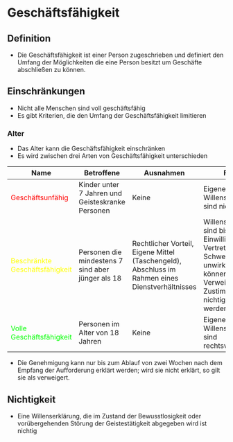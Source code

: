 # Geschäftsfähigkeit

## Definition

+ Die Geschäftsfähigkeit ist einer Person zugeschrieben und definiert den  Umfang der Möglichkeiten die eine Person besitzt um Geschäfte abschließen zu können.

## Einschränkungen

+ Nicht alle Menschen sind voll geschäftsfähig
+ Es gibt Kriterien, die den Umfang der Geschäftsfähigkeit limitieren

### Alter

+ Das Alter kann die Geschäftsfähigkeit einschränken
+ Es wird zwischen drei Arten von Geschäftsfähigkeit unterschieden

|Name|Betroffene|Ausnahmen|Folgen|
|-|-|-|-|
|<span style="color: #ff0000;">Geschäftsunfähig</span>|Kinder unter 7 Jahren und Geisteskranke Personen|Keine|Eigene Willenserklärungen sind nichtig|
|<span style="color: yellow;">Beschränkte Geschäftsfähigkeit</span>|Personen die mindestens 7 sind aber jünger als 18|Rechtlicher Vorteil, Eigene Mittel (Taschengeld), Abschluss im Rahmen eines Dienstverhältnisses|Willenserklärungen sind bis zur Einwilligung des Vertreters Schwebend unwirksam und können bei einer Verweigerung der Zustimmung als nichtig erklärt werden|
|<span style="color: #00ff00;">Volle Geschäftsfähigkeit</span>|Personen im Alter von 18 Jahren|Keine|Eigene Willenserklärungen sind rechtsverbindlich|

+ Die Genehmigung kann nur bis zum Ablauf von zwei Wochen nach dem Empfang der Aufforderung erklärt werden; wird sie nicht erklärt, so gilt sie als verweigert.

## Nichtigkeit

+ Eine Willenserklärung, die im Zustand der Bewusstlosigkeit oder vorübergehenden Störung der Geistestätigkeit abgegeben wird ist nichtig